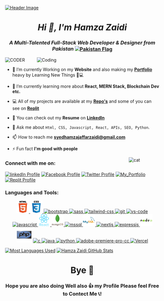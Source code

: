 <a href="https://github.com/HamzaZaidiX/HamzaZaidiX/"><img src="https://i.ibb.co/jWVn8DP/banner.png" alt="Header Image" align="center" width="1000" height="300"/></a>

<h1 align="center"><i>Hi 👋, I'm Hamza Zaidi</i></h1>
<h3 align="center"><i>A Multi-Talented Full-Stack Web Developer & Designer from <b>Pakistan</b></i> <a href="https://en.wikipedia.org/wiki/Pakistan"><img align="center" src="https://cdn.worldvectorlogo.com/logos/pakstan.svg" alt="Pakistan Flag" height="40" width="40" /></a></h3>
<a href="https://hamza-zaidi-portfolio-shjz.vercel.app/" target="blank"><img align="right" alt="Coding" width="400" src="https://miro.medium.com/max/680/0*7Q3yvSIv_t0ioJ-Z.gif"/></a>
<p align="left"> <img src="https://komarev.com/ghpvc/?username=HamzaZaidiX&label=Profile%20repositories%20followers%20views&color=b60e21&theme=compact" alt="CODER" /> </p>

- 🔭 I’m currently Working on my **Website** and also making my [**Portfolio**](https://hamza-zaidi-portfolio-shjz.vercel.app/) heavy by Learning New Things 📄💻 

- 🌱 I’m currently learning more about **React, MERN Stack, Blockchain Dev etc.**

- 💻 All of my projects are available at my [**Repo's**](https://github.com/HamzaZaidiX) and some of you can see on [**Replit**](https://replit.com/@HamzaJaffar)

- 📝 You can check out my **Resume** on [**LinkedIn**](https://www.linkedin.com/resume-builder/urn:li:fs_memberResume:14015425/?edit=false)

- 💬 Ask me about `Html, CSS, Javascript, React, APIs, SEO, Python`.

- 📫 How to reach me <a href="mailto=syedhamzajaffarzaidi@gmail.com" target="blank"><b>syedhamzajaffarzaidi@gmail.com</b></a>

- ⚡ Fun fact **I'm good with people**

<a href="https://github.com/HamzaZaidiX?tab=repositories" target="blank"><img align="right" alt="cat" width="100" src="https://cdn.syncfusion.com/content/images/common/popup/bolddesk-popup-animation.svg" alt="Working on Desk"/></a>

<h3 align="left">Connect with me on:</h3>
<p align="left">
<a href="https://www.linkedin.com/in/shjz/" target="blank"><img align="center" src="https://raw.githubusercontent.com/rahuldkjain/github-profile-readme-generator/master/src/images/icons/Social/linked-in-alt.svg" alt="linkedIn Profile" height="30" width="40" /></a>
<a href="https://www.facebook.com/HamzaZaidi.123X/" target="blank"><img align="center" src="https://raw.githubusercontent.com/rahuldkjain/github-profile-readme-generator/master/src/images/icons/Social/facebook.svg" alt="Facebook Profile" height="30" width="40" /></a>
<a href="https://twitter.com/syedhamzajaffa2" target="blank"><img align="center" src="https://cdn.worldvectorlogo.com/logos/twitter-6.svg" alt="Twitter Profile" height="30" width="40"/></a>
 <a href="https://hamza-zaidi-portfolio-shjz.vercel.app/" target="blank"><img align="center" src ="https://i.ibb.co/GFMcSJF/www.png" alt="My_Portfolio" width="40" height="40"/></a>
<a href="https://replit.com/@HamzaJaffar" target="blank"><img align="center" src="https://www.vectorlogo.zone/logos/replit/replit-icon.svg" alt="Replit Profile" height="30" width="30" /></a> 
</p>

<h3 align="left">Languages and Tools:</h3>
<p align="center">
<a href="https://www.w3.org/html/" target="_blank" rel="noreferrer"> <img src="https://raw.githubusercontent.com/devicons/devicon/master/icons/html5/html5-original-wordmark.svg" alt="html5" width="40" height="40"/> </a> 
<a href="https://www.w3schools.com/css/" target="_blank" rel="noreferrer"> <img src="https://raw.githubusercontent.com/devicons/devicon/master/icons/css3/css3-original-wordmark.svg" alt="css3" width="40" height="40"/> </a> 
<a href="https://getbootstrap.com" target="_blank" rel="noreferrer"> <img src="https://cdn.worldvectorlogo.com/logos/bootstrap-4.svg" alt="bootstrap" width="40" height="40"/> </a> 
<a href="https://www.w3schools.com/sass/" target="_blank" rel="noreferrer"> <img src="https://cdn.worldvectorlogo.com/logos/sass-1.svg" alt="sass" width="40" height="40"/> </a> 
<a href="https://tailwindcss.com/" target="_blank" rel="noreferrer"> <img src="https://tailwindcss.com/_next/static/media/tailwindcss-mark.79614a5f61617ba49a0891494521226b.svg" alt="tailwind-css" width="40" height="40"/> </a> 
<a href="https://git-scm.com/" target="_blank" rel="noreferrer"> <img src="https://www.vectorlogo.zone/logos/git-scm/git-scm-icon.svg" alt="git" width="40" height="40"/> </a> 
<a href="https://code.visualstudio.com/" target="_blank" rel="noreferrer"> <img src="https://cdn.worldvectorlogo.com/logos/visual-studio-code-1.svg" alt="vs-code" width="40" height="40"/> </a> 
<a href="https://developer.mozilla.org/en-US/docs/Web/JavaScript" target="_blank" rel="noreferrer"> <img src="https://cdn.worldvectorlogo.com/logos/nodejs-icon.svg" alt="javascript" width="50" height="50"/> </a> 
<a href="https://reactjs.org/" target="_blank" rel="noreferrer"> <img src="https://raw.githubusercontent.com/devicons/devicon/master/icons/react/react-original-wordmark.svg" alt="react" width="40" height="40"/> </a> 
<a href="https://www.mongodb.com/" target="_blank" rel="noreferrer"> <img src="https://raw.githubusercontent.com/devicons/devicon/master/icons/mongodb/mongodb-original-wordmark.svg" alt="mongodb" width="40" height="40"/> </a> 
<a href="https://www.microsoft.com/en-us/sql-server" target="_blank" rel="noreferrer"> <img src="https://www.svgrepo.com/show/303229/microsoft-sql-server-logo.svg" alt="mssql" width="40" height="40"/> </a> 
<a href="https://www.mysql.com/" target="_blank" rel="noreferrer"> <img src="https://raw.githubusercontent.com/devicons/devicon/master/icons/mysql/mysql-original-wordmark.svg" alt="mysql" width="40" height="40"/> </a> 
<a href="https://nextjs.org/" target="_blank" rel="noreferrer"> <img src="https://cdn.worldvectorlogo.com/logos/nextjs-2.svg" alt="nextjs" width="40" height="40"/> </a> <a href="https://expressjs.com/" target="_blank" rel="noreferrer"> <img src="https://cdn.worldvectorlogo.com/logos/express-109.svg" alt="expressjs" width="40" height="40"/> </a> 
<a href="https://nodejs.org" target="_blank" rel="noreferrer"> <img src="https://raw.githubusercontent.com/devicons/devicon/master/icons/nodejs/nodejs-original-wordmark.svg" alt="nodejs" width="40" height="40"/> </a> <img src="https://raw.githubusercontent.com/devicons/devicon/master/icons/php/php-original.svg" alt="php" width="50" height="50"/> </a> 
<a href="https://simple.wikipedia.org/wiki/C_%28programming_language%29" target="_blank" rel="noreferrer"> <img src="https://cdn.worldvectorlogo.com/logos/c-1.svg" alt="c" width="40" height="40"/> </a> 
<a href="https://www.java.com/en/" target="_blank" rel="noreferrer"> <img src="https://cdn.worldvectorlogo.com/logos/java-4.svg" alt="java" width="40" height="40"/> </a> 
<a href="https://www.python.org/" target="_blank" rel="noreferrer"> <img src="https://cdn.worldvectorlogo.com/logos/python-4.svg" alt="python" width="40" height="40"/> </a> 
<a href="https://www.adobe.com/products/premiere.html" target="_blank" rel="noreferrer"> <img src="https://cdn.worldvectorlogo.com/logos/premiere-cc.svg" alt="adobe-premiere-pro-cc" width="40" height="40"/> </a> 
<a href="https://vercel.com/" target="_blank" rel="noreferrer"> <img src="https://nextjs-template.vercel.app/vercel.svg" alt="Vercel" width="50" height="50"/></a>
</p>

<a align="center" href="https://github-readme-stats.vercel.app/api/top-langs/?username=HamzaZaidiX&theme=tokyonight&layout=compact"><img align="center" src="https://github-readme-stats.vercel.app/api/top-langs/?username=HamzaZaidiX&theme=tokyonight&layout=compact" alt="Most Languages Used" /></a>
<a align="center" href="https://github-readme-stats.vercel.app/api?username=HamzaZaidiX&theme=tokyonight&show_icons=true&hide=%22issues%22"><img align="center" src="https://github-readme-stats.vercel.app/api?username=HamzaZaidiX&theme=tokyonight&show_icons=true&hide=%22issues%22" alt="Hamza Zaidi GitHub Stats" /></a>

<h1 align="center">Bye 👋</h1>
<h3 align="center">Hope you are also doing Well also 👍 my Profile Please feel Free to Contect Me 📞!</h3>
